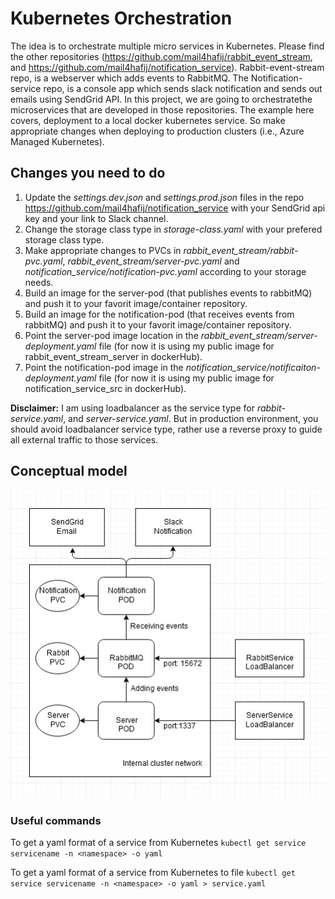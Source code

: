 # Kubernetes Orchestration
The idea is to orchestrate multiple micro services in Kubernetes. Please find the other repositories (https://github.com/mail4hafij/rabbit_event_stream, and https://github.com/mail4hafij/notification_service). Rabbit-event-stream repo, is a webserver which adds events to RabbitMQ. The Notification-service repo, is a console app which sends slack notification and sends out emails using SendGrid API. In this project, we are going to orchestratethe microservices that are developed in those repositories. The example here covers, deployment to a local docker kubernetes service. So make appropriate changes when deploying to production clusters (i.e., Azure Managed Kubernetes).


## Changes you need to do
  1. Update the *settings.dev.json* and *settings.prod.json* files in the repo https://github.com/mail4hafij/notification_service with your SendGrid api key and your link to Slack channel.
  2. Change the storage class type in *storage-class.yaml* with your prefered storage class type.
  3. Make appropriate changes to PVCs in *rabbit_event_stream/rabbit-pvc.yaml*, *rabbit_event_stream/server-pvc.yaml* and *notification_service/notification-pvc.yaml* according to your storage needs.
  4. Build an image for the server-pod (that publishes events to rabbitMQ) and push it to your favorit image/container repository.
  5. Build an image for the notification-pod (that receives events from rabbitMQ) and push it to your favorit image/container repository.
  6. Point the server-pod image location in the *rabbit_event_stream/server-deployment.yaml* file (for now it is using my public image for rabbit_event_stream_server in dockerHub).
  7. Point the notification-pod image in the *notification_service/notificaiton-deployment.yaml* file (for now it is using my public image for notification_service_src in dockerHub). 
  
**Disclaimer:** I am using loadbalancer as the service type for *rabbit-service.yaml*, and *server-service.yaml*. But in production environment, you should avoid loadbalancer service type, rather use a reverse proxy to guide all external traffic to those services.

## Conceptual model
<img src="Application.jpg" />

### Useful commands
To get a yaml format of a service from Kubernetes
```kubectl get service servicename -n <namespace> -o yaml```

To get a yaml format of a service from Kubernetes to file
```kubectl get service servicename -n <namespace> -o yaml > service.yaml```
